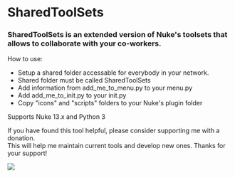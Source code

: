 # SharedToolSets
### SharedToolSets is an extended version of Nuke's toolsets that allows to collaborate with your co-workers.  
How to use: 
* Setup a shared folder accessable for everybody in your network.
* Shared folder must be called SharedToolSets
* Add information from add_me_to_menu.py to your menu.py
* Add add_me_to_init.py to your init.py
* Copy "icons" and "scripts" folders to your Nuke's plugin folder

Supports Nuke 13.x and Python 3

If you have found this tool helpful, please consider supporting me with a donation. <br />
This will help me maintain current tools and develop new ones. Thanks for your support!

[![](https://www.paypalobjects.com/en_US/i/btn/btn_donateCC_LG.gif)](paypal.me/vitmusatov)

